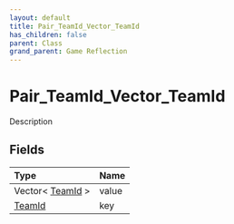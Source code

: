 ```yaml
---
layout: default
title: Pair_TeamId_Vector_TeamId
has_children: false
parent: Class
grand_parent: Game Reflection
---
```

# Pair_TeamId_Vector_TeamId
Description 

## Fields

| Type | Name |
|:----------|:--------------|
| Vector< [TeamId](/riftbreaker-wiki/docs/game-reflection/classes/team_id/) > | value |
| [TeamId](/riftbreaker-wiki/docs/game-reflection/classes/team_id/) | key |

